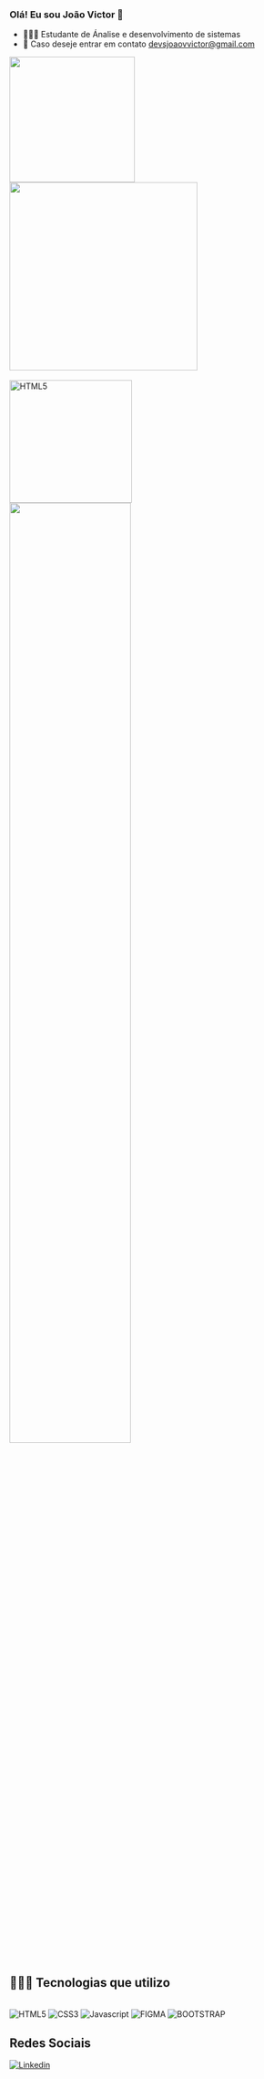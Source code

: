 ### Olá! Eu sou João Victor 👋
- 👨🏼‍🎓 Estudante de Ánalise e desenvolvimento de sistemas
- 📧 Caso deseje entrar em contato devsjoaovvictor@gmail.com 
<div>
<img aling="" alt="" height="220" src="https://github-readme-stats.vercel.app/api?username=Victor87dev&show_icons=true&theme=codeSTACKr" />
   <img aling="" alt="" height="330" src="https://github-readme-stats.vercel.app/api/top-langs/?username=Victor87dev&layout=pie&theme=codeSTACKr" />
</div></br>

<div>
 <img aling="" alt="HTML5" height="215" src="https://github.com/Victor87dev/Victor87dev/assets/108354816/f0124393-f249-42a7-a316-0c27b90fec83" />
 <a href="http://www.github.com/Victor87dev"><img width= 65% src= "https://github-readme-streak-stats.herokuapp.com/?user=Victor87dev&stroke=ffffff&background=181824&ring=22c55e&fire=22c55e&currStreakNum=ffffff&currStreakLabel=22c55e&sideNums=ffffff&sideLabels=ffffff&dates=ffffff&hide_border=true" /></a>
</div></br>   
 
## 👨🏽‍💻 Tecnologias que utilizo
<div><br/>
  <img aling="" alt="HTML5" src="https://img.shields.io/badge/HTML5-E34F26?style=for-the-badge&logo=html5&logoColor=white" />
  <img aling="" alt="CSS3" src="https://img.shields.io/badge/CSS3-1572B6?style=for-the-badge&logo=css3&logoColor=white" />
  <img aling="" alt="Javascript" src="https://img.shields.io/badge/JavaScript-F7DF1E?style=for-the-badge&logo=javascript&logoColor=black" />
  <img aling="" alt="FIGMA" src="https://img.shields.io/badge/Figma-F24E1E?style=for-the-badge&logo=figma&logoColor=white" />
  <img aling="" alt="BOOTSTRAP" src="https://img.shields.io/badge/Bootstrap-563D7C?style=for-the-badge&logo=bootstrap&logoColor=white" />
</div>  

## Redes Sociais

[![Linkedin](https://img.shields.io/badge/LinkedIn-0077B5?style=for-the-badge&logo=linkedin&logoColor=white)](https://www.linkedin.com/in/victor-dev87/)

